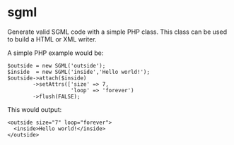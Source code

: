 # sgml
Generate valid SGML code with a simple PHP class. This class can be used to build a HTML or XML writer.

A simple PHP example would be:

```
$outside = new SGML('outside');
$inside  = new SGML('inside','Hello world!');
$outside->attach($inside)
        ->setAttrs(['size' => 7,
                    'loop' => 'forever')
        ->flush(FALSE);
```

This would output:

```
<outside size="7" loop="forever">
  <inside>Hello world!</inside>
</outside>
```

